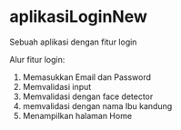 # aplikasiLoginNew
Sebuah aplikasi dengan fitur login

Alur fitur login:
1. Memasukkan Email dan Password
2. Memvalidasi input
3. Memvalidasi dengan face detector
4. memvalidasi dengan nama Ibu kandung
5. Menampilkan halaman Home
